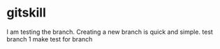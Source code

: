 # gitskill
I am testing the branch.
Creating a new branch is quick and simple.
test branch 1
make test for branch
